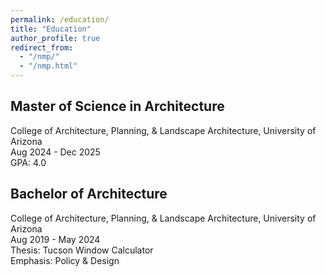 ```yaml
---
permalink: /education/
title: "Education"
author_profile: true
redirect_from: 
  - "/nmp/"
  - "/nmp.html"
---
```


Master of Science in Architecture
---
College of Architecture, Planning, & Landscape Architecture, University of Arizona
<br/>
Aug 2024 - Dec 2025
<br/>
GPA: 4.0

Bachelor of Architecture
---
College of Architecture, Planning, & Landscape Architecture, University of Arizona
<br/>
Aug 2019 - May 2024
<br/>
Thesis: Tucson Window Calculator
<br/>
Emphasis: Policy & Design
